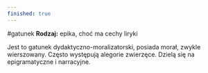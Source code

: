 ```yaml
---
finished: true
---
```

#gatunek 
**Rodzaj:** epika, choć ma cechy liryki

Jest to gatunek dydaktyczno-moralizatorski, posiada morał, zwykle wierszowany. Często występują alegorie zwierzęce. Dzielą się na epigramatyczne i narracyjne.